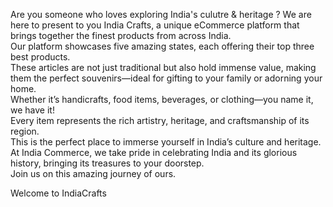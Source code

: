 
 Are you someone who loves exploring India's culutre & heritage ?
 We are here to present to you India Crafts, a unique eCommerce platform that brings together the finest products from across India. 
 <br>
 Our platform showcases five amazing states, each offering their top three best products.
 <br>
 These articles are not just traditional but also hold immense value, making them the perfect souvenirs—ideal for gifting to your family or adorning your home.
 <br>
Whether it’s handicrafts, food items, beverages, or clothing—you name it, we have it!
<br>
Every item represents the rich artistry, heritage, and craftsmanship of its region.
<br>
This is the perfect place to immerse yourself in India’s culture and heritage. 
<br>
At India Commerce, we take pride in celebrating India and its glorious history, bringing its treasures to your doorstep.
<br>
Join us on this amazing journey of ours.<br>

 Welcome to IndiaCrafts
